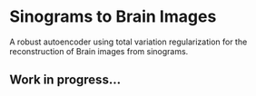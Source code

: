# Sinograms to Brain Images

A robust autoencoder using total variation regularization for the reconstruction of Brain images from sinograms. 

## Work in progress...
